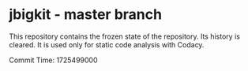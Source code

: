 # jbigkit - master branch

This repository contains the frozen state of the repository.
Its history is cleared. It is used only for static code
analysis with Codacy.

Commit Time: 1725499000